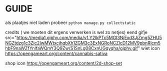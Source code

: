 # GUIDE

<!-- TODO -->

<!--  -->
als plaatjes niet laden probeer 
```python manage.py collectstatic```


credits ( we moeten dit ergens verwerken is wel zo netjes)
eend gifje
src="https://media1.giphy.com/media/v1.Y2lkPTc5MGI3NjExd3JjZmg5ZHU5NGZtdzg1c3Zic2IwMWtxcjhqbXh1ZGM3c3ExNGRoNCZlcD12MV9pbnRlcm5hbF9naWZfYnlfaWQmY3Q9Zw/S1SnLg08CxnUGqyqha/giphy.gif"
wiet icon
https://opengameart.org/content/cannabis-sativa

shop icon
https://opengameart.org/content/2d-shop-set
